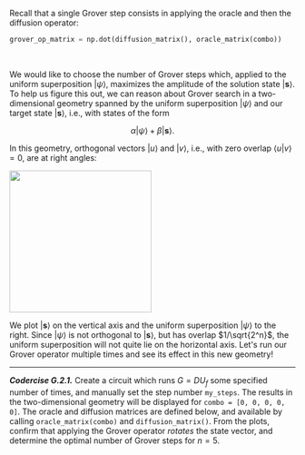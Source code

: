 Recall that a single Grover step consists in applying the oracle and
then the diffusion operator:

```python
grover_op_matrix = np.dot(diffusion_matrix(), oracle_matrix(combo))
```
<br>

We would like to choose the number of Grover steps which, applied to
the uniform superposition $\vert \psi\rangle$, maximizes the amplitude
of the solution state $\vert\mathbf{s}\rangle$.
To help us figure this out, we can reason about Grover search in a two-dimensional
geometry spanned by the uniform superposition $\vert \psi\rangle$ and
our target state $\vert \mathbf{s}\rangle$, i.e., with states of the
form

$$
\alpha \vert \psi\rangle  + \beta \vert\mathbf{s}\rangle.
$$

In this geometry, orthogonal vectors $\vert u\rangle$ and $\vert
v\rangle$, i.e., with zero overlap $\langle u \vert v \rangle = 0$,
are at right angles:

<img src="pics/grover-space.svg"  width="250px">

We plot $\vert \mathbf{s}\rangle$ on the vertical axis and the uniform superposition
$\vert \psi\rangle$ to the right.
Since $\vert\psi\rangle$ is not orthogonal to $\vert
\mathbf{s}\rangle,$ but has overlap $1/\sqrt{2^n}$, the uniform
superposition will not quite lie on the horizontal axis.
Let's run our Grover operator multiple times and see its effect in
this new geometry!

---

***Codercise G.2.1.*** Create a circuit which runs $G = DU_f$ some
specified number of times, and manually set the step number
``my_steps``.
The results in the two-dimensional geometry will be displayed for
``combo = [0, 0, 0, 0, 0]``.
The oracle and diffusion matrices are
defined below, and available by calling ``oracle_matrix(combo)`` and ``diffusion_matrix()``.
From the plots, confirm that applying the Grover operator
*rotates* the state vector, and determine the optimal number of
Grover steps for $n = 5$.
